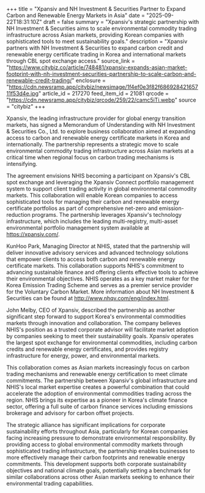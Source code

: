 +++
title = "Xpansiv and NH Investment & Securities Partner to Expand Carbon and Renewable Energy Markets in Asia"
date = "2025-09-22T18:31:10Z"
draft = false
summary = "Xpansiv's strategic partnership with NH Investment & Securities aims to scale environmental commodity trading infrastructure across Asian markets, providing Korean companies with sophisticated tools to meet sustainability goals."
description = "Xpansiv partners with NH Investment & Securities to expand carbon credit and renewable energy certificate trading in Korea and international markets through CBL spot exchange access."
source_link = "https://www.citybiz.co/article/748481/xpansiv-expands-asian-market-footprint-with-nh-investment-securities-partnership-to-scale-carbon-and-renewable-credit-trading/"
enclosure = "https://cdn.newsramp.app/citybiz/newsimage/1f4ef0e3f82f68692842165711f53d4e.jpg"
article_id = 217270
feed_item_id = 21081
qrcode = "https://cdn.newsramp.app/citybiz/qrcode/259/22/camc5iTi.webp"
source = "citybiz"
+++

<p>Xpansiv, the leading infrastructure provider for global energy transition markets, has signed a Memorandum of Understanding with NH Investment & Securities Co., Ltd. to explore business collaboration aimed at expanding access to carbon and renewable energy certificate markets in Korea and internationally. The partnership represents a strategic move to scale environmental commodity trading infrastructure across Asian markets at a critical time when regional focus on carbon trading mechanisms is intensifying.</p><p>The agreement envisions NHIS becoming a participant on Xpansiv's CBL spot exchange and leveraging the Xpansiv Connect portfolio management system to support client trading activity in global environmental commodity markets. This collaboration will enable Korean companies to access sophisticated tools for managing their carbon and renewable energy certificate portfolios as part of comprehensive net-zero and emission-reduction programs. The partnership leverages Xpansiv's technology infrastructure, which includes the leading multi-registry, multi-asset environmental portfolio management system available at <a href="https://xpansiv.com/" rel="nofollow" target="_blank">https://xpansiv.com/</a>.</p><p>KunHoo Park, Managing Director at NHIS, stated that the partnership will deliver innovative advisory services and advanced technology solutions that empower clients to access both carbon and renewable energy certificate markets. This collaboration supports NHIS's commitment to advancing sustainable finance and offering clients effective tools to achieve their environmental objectives. NHIS operates as a key market maker for the Korea Emission Trading Scheme and serves as a premier service provider for the Voluntary Carbon Market. More information about NH Investment & Securities can be found at <a href="http://www.nhqv.com/eng/index.html" rel="nofollow" target="_blank">http://www.nhqv.com/eng/index.html</a>.</p><p>John Melby, CEO of Xpansiv, described the partnership as another significant step forward to support Korea's environmental commodities markets through innovation and collaboration. The company believes NHIS's position as a trusted corporate advisor will facilitate market adoption by companies seeking to meet their sustainability goals. Xpansiv operates the largest spot exchange for environmental commodities, including carbon credits and renewable energy certificates, and provides registry infrastructure for energy, power, and environmental markets.</p><p>This collaboration comes as Asian markets increasingly focus on carbon trading mechanisms and renewable energy certification to meet climate commitments. The partnership between Xpansiv's global infrastructure and NHIS's local market expertise creates a powerful combination that could accelerate the adoption of environmental commodities trading across the region. NHIS brings its expertise as a pioneer in Korea's climate finance sector, offering a full suite of carbon finance services including emissions brokerage and advisory for carbon offset projects.</p><p>The strategic alliance has significant implications for corporate sustainability efforts throughout Asia, particularly for Korean companies facing increasing pressure to demonstrate environmental responsibility. By providing access to global environmental commodity markets through sophisticated trading infrastructure, the partnership enables businesses to more effectively manage their carbon footprints and renewable energy commitments. This development supports both corporate sustainability objectives and national climate goals, potentially setting a benchmark for similar collaborations across other Asian markets seeking to enhance their environmental trading capabilities.</p>